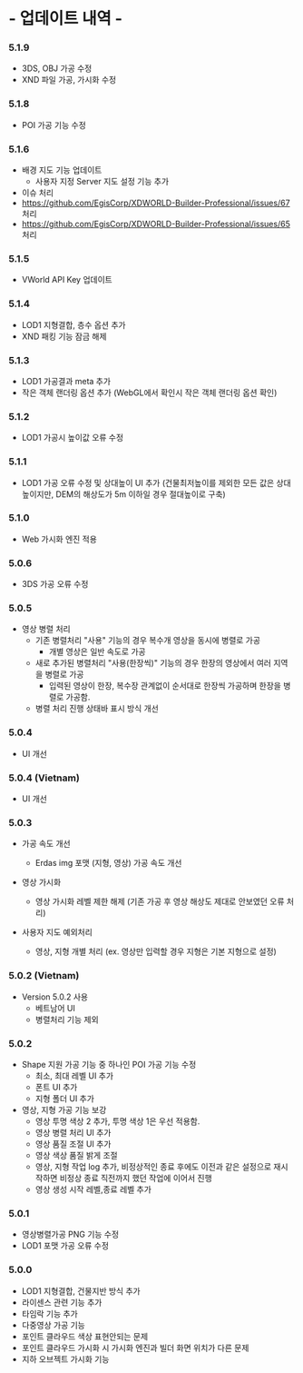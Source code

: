 # - 업데이트 내역 -

### 5.1.9

-   3DS, OBJ 가공 수정
-   XND 파일 가공, 가시화 수정

### 5.1.8

-   POI 가공 기능 수정

### 5.1.6

-   배경 지도 기능 업데이트
    -   사용자 지정 Server 지도 설정 기능 추가
-   이슈 처리
-   https://github.com/EgisCorp/XDWORLD-Builder-Professional/issues/67 처리
-   https://github.com/EgisCorp/XDWORLD-Builder-Professional/issues/65 처리

### 5.1.5

-   VWorld API Key 업데이트

### 5.1.4

-   LOD1 지형결합, 층수 옵션 추가
-   XND 패킹 기능 잠금 해제

### 5.1.3

-   LOD1 가공결과 meta 추가
-   작은 객체 랜더링 옵션 추가 (WebGL에서 확인시 작은 객체 랜더링 옵션 확인)

### 5.1.2

-   LOD1 가공시 높이값 오류 수정

### 5.1.1

-   LOD1 가공 오류 수정 및 상대높이 UI 추가 (건물최저높이를 제외한 모든 값은 상대높이지만, DEM의 해상도가 5m 이하일 경우 절대높이로 구축)

### 5.1.0

-   Web 가시화 엔진 적용

### 5.0.6

-   3DS 가공 오류 수정

### 5.0.5

-   영상 병렬 처리
    -   기존 병렬처리 "사용" 기능의 경우 복수개 영상을 동시에 병렬로 가공
        -   개별 영상은 일반 속도로 가공
    -   새로 추가된 병렬처리 "사용(한장씩)" 기능의 경우 한장의 영상에서 여러 지역을 병렬로 가공
        -   입력된 영상이 한장, 복수장 관계없이 순서대로 한장씩 가공하며 한장을 병렬로 가공함.
    -   병렬 처리 진행 상태바 표시 방식 개선

### 5.0.4

-   UI 개선

### 5.0.4 (Vietnam)

-   UI 개선

### 5.0.3

-   가공 속도 개선

    -   Erdas img 포맷 (지형, 영상) 가공 속도 개선

-   영상 가시화

    -   영상 가시화 레벨 제한 해제 (기존 가공 후 영상 해상도 제대로 안보였던 오류 처리)

-   사용자 지도 예외처리
    -   영상, 지형 개별 처리 (ex. 영상만 입력할 경우 지형은 기본 지형으로 설정)

### 5.0.2 (Vietnam)

-   Version 5.0.2 사용
    -   베트남어 UI
    -   병렬처리 기능 제외

### 5.0.2

-   Shape 지원 가공 기능 중 하나인 POI 가공 기능 수정
    -   최소, 최대 레벨 UI 추가
    -   폰트 UI 추가
    -   지형 폴더 UI 추가
-   영상, 지형 가공 기능 보강
    -   영상 투명 색상 2 추가, 투명 색상 1은 우선 적용함.
    -   영상 병렬 처리 UI 추가
    -   영상 품질 조절 UI 추가
    -   영상 색상 품질 밝게 조절
    -   영상, 지형 작업 log 추가, 비정상적인 종료 후에도 이전과 같은 설정으로 재시작하면 비정상 종료 직전까지 했던 작업에 이어서 진행
    -   영상 생성 시작 레벨,종료 레벨 추가

### 5.0.1

-   영상병렬가공 PNG 기능 수정
-   LOD1 포맷 가공 오류 수정

### 5.0.0

-   LOD1 지형결합, 건물지반 방식 추가
-   라이센스 관련 기능 추가
-   타임락 기능 추가
-   다중영상 가공 기능
-   포인트 클라우드 색상 표현안되는 문제
-   포인트 클라우드 가시화 시 가시화 엔진과 빌더 화면 위치가 다른 문제
-   지하 오브젝트 가시화 기능

